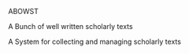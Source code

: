 ABOWST

A Bunch of well written scholarly texts

A System for collecting and managing scholarly texts